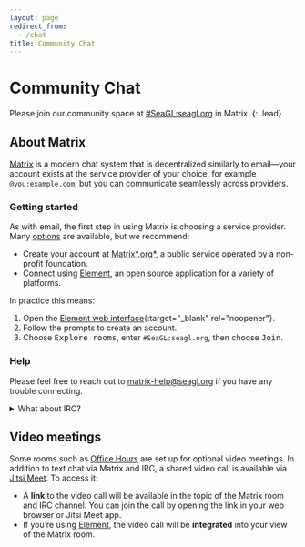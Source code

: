 ```yaml
---
layout: page
redirect_from:
  - /chat
title: Community Chat
---
```


# Community Chat

Please join our community space at [#SeaGL:seagl.org] in Matrix.
{: .lead}

## About Matrix

[Matrix] is a modern chat system that is decentralized similarly to email—your account exists at the service provider of your choice, for example `@you:example.com`, but you can communicate seamlessly across providers.

### Getting started

As with email, the first step in using Matrix is choosing a service provider. Many [options][Matrix options] are available, but we recommend:

  - Create your account at [Matrix*.org*][Matrix.org], a public service operated by a non-profit foundation.
  - Connect using [Element], an open source application for a variety of platforms.

In practice this means:

 1. Open the [Element web interface]{:target="_blank" rel="noopener"}.
 1. Follow the prompts to create an account.
 1. Choose <samp>Explore rooms</samp>, enter `#SeaGL:seagl.org`, then choose <samp>Join</samp>.

### Help

Please feel free to reach out to <matrix-help@seagl.org> if you have any trouble connecting.

<details markdown="1"><summary>What about IRC?</summary>

In the past SeaGL’s community chat was [bridged][Matrix bridges] between Matrix and IRC, but maintaining this was technically challenging and it fell into disuse. If you’d like to help restore it, please get in touch!

</details>

## Video meetings

Some rooms such as [Office Hours] are set up for optional video meetings. In addition to text chat via Matrix and IRC, a shared video call is available via [Jitsi Meet]. To access it:

  - A **link** to the video call will be available in the topic of the Matrix room and IRC channel. You can join the call by opening the link in your web browser or Jitsi Meet app.
  - If you’re using [Element], the video call will be **integrated** into your view of the Matrix room.


[#SeaGL:seagl.org]: https://matrix.to/#/#SeaGL:seagl.org
[Element]: https://element.io/
[Element web interface]: https://app.element.io/
[Jitsi Meet]: https://jitsi.org/jitsi-meet/
[Matrix]: https://matrix.org/
[Matrix.org]: https://matrix.org/about/
[Matrix bridges]: https://matrix.org/bridges/
[Matrix options]: https://matrix.org/try-matrix/
[Office Hours]: /cfp
